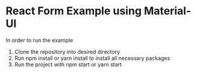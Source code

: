 # React Form Example using Material-UI

In order to run the example
1. Clone the repository into desired directory
2. Run npm install or yarn install to install all necessary packages
3. Run the project with npm start or yarn start
